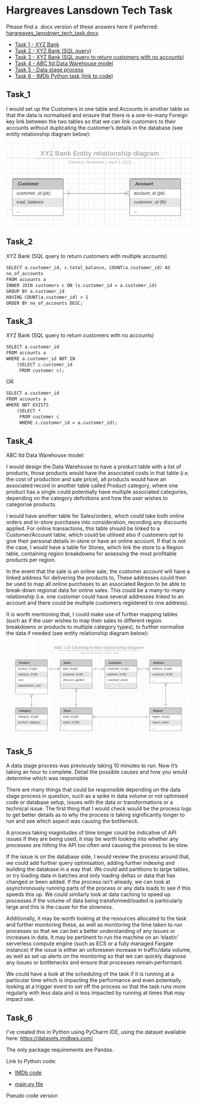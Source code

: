 # Hargreaves Lansdown Tech Task


Please find a .docx version of these answers here if preferred: [hargreaves_lansdown_tech_task.docx](hargreaves_lansdown_tech_task.docx)


* [Task 1 - XYZ Bank](#task_1)
* [Task 2 - XYZ Bank (SQL query)](#task_2)
* [Task 3 - XYZ Bank (SQL query to return customers with no accounts)](#task_3)
* [Task 4 - ABC ltd Data Warehouse model](#task_4)
* [Task 5 - Data stage process](#task_5)
* [Task 6 - IMDb Python task (link to code)](#task_6)


## Task_1


I would set up the Customers in one table and Accounts in another table so that the data is normalised and ensure that there is a one-to-many Foreign key link between the two tables so that we can link customers to their accounts without duplicating the customer’s details in the database (see entity relationship diagram below): 

![XYZ Bank entity relationship diagram](xyz_bank_erd.png "XYZ Bank entity relationship diagram")


## Task_2 

XYZ Bank (SQL query to return customers with multiple accounts)

```
SELECT a.customer_id, c.total_balance, COUNT(a.customer_id) AS no_of_accounts
FROM accounts a
INNER JOIN customers c ON (s.customer_id = a.customer_id)
GROUP BY a.customer_id
HAVING COUNT(a.customer_id) > 1
ORDER BY no_of_accounts DESC;
```

## Task_3

XYZ Bank (SQL query to return customers with no accounts)

```
SELECT a.customer_id
FROM accounts a
WHERE a.customer_id NOT IN
    (SELECT c.customer_id 
     FROM customer c);
```

OR

```
SELECT a.customer_id
FROM accounts a 
WHERE NOT EXISTS 
    (SELECT * 
     FROM customer c
     WHERE c.customer_id = a.customer_id);
```


## Task_4

ABC ltd Data Warehouse model:

I would design the Data Warehouse to have a product table with a list of products, those products would have the associated costs in that table (i.e. the cost of production and sale price), all products would have an associated record in another table called Product category, where one product has a single could potentially have multiple associated categories, depending on the category definitions and how the user wishes to categorise products. 

I would have another table for Sales/orders, which could take both online orders and in-store purchases into consideration, recording any discounts applied. For online transactions, this table should be linked to a Customer/Account table, which could be utilised also if customers opt to give their personal details in-store or have an online account. If that is not the case, I would have a table for Stores, which link the store to a Region table, containing region breakdowns for assessing the most profitable products per region.

In the event that the sale is an online sale, the customer account will have a linked address for delivering the products to, These addresses could then be used to map all online purchases to an associated Region to be able to break-down regional data for online sales. This could be a many-to-many relationship (i.e. one customer could have several addresses linked to an account and there could be multiple customers registered to one address).

It is worth mentioning that, I could make use of further mapping tables (such as if the user wishes to map their sales to different region breakdowns or products to multiple category types), to further normalise the data if needed (see entity relationship diagram below):

![ABC Ltd clothing entity relationship diagram](abc_ltd_clothing_erd.png "ABC Ltd clothing entity relationship diagram")


## Task_5

A data stage process was previously taking 10 minutes to run.  Now it’s taking an hour to complete.  Detail the possible causes and how you would determine which was responsible

There are many things that could be responsible depending on the data stage process in question, such as a spike in data volume or not optimised code or database setup, issues with the data or transformations or a technical issue. The first thing that I would check would be the process logs to get better details as to why the process is taking significantly longer to run and see which aspect was causing the bottleneck.

A process taking magnitudes of time longer could be indicative of API issues if they are being used, it may be worth looking into whether any processes are hitting the API too often and causing the process to be slow.

If the issue is on the database side, I would review the process around that, we could add further query optimisation, adding further indexing and building the database in a way that. We could add partitions to large tables, or try loading data in batches and only loading deltas or data that has changed or been added. If the process isn’t already, we can look at asynchronously running parts of the process or any data loads to see if this speeds this up. We could similarly look at data caching to speed up processes if the volume of data being transformed/loaded is particularly large and this is the cause for the slowness. 

Additionally, it may be worth looking at the resources allocated to the task and further monitoring these, as well as monitoring the time taken to run processes so that we can bet a better understanding of any issues or increases in data. It may be pertinent to run the machine on an ‘elastic’ serverless compute engine (such as ECS or a fully managed Fargate instance) if the issue is either an unforeseen increase in traffic/data volume, as well as set up alerts on the monitoring so that we can quickly diagnose any issues or bottlenecks and ensure that processes remain performant. 

We could have a look at the scheduling of the task if it is running at a particular time which is impacting the performance and even potentially looking at a trigger event to set off the process so that the task runs more regularly with less data and is less impacted by running at times that may impact use. 


## Task_6

I've created this in Python using PyCharm IDE, using the dataset available here: https://datasets.imdbws.com/

The only package requirements are Pandas.

Link to Python code:

* [IMDb code](task_6_imdb_code/)

* [main.py file](task_6_imdb_code/main.py)

Pseudo code version
